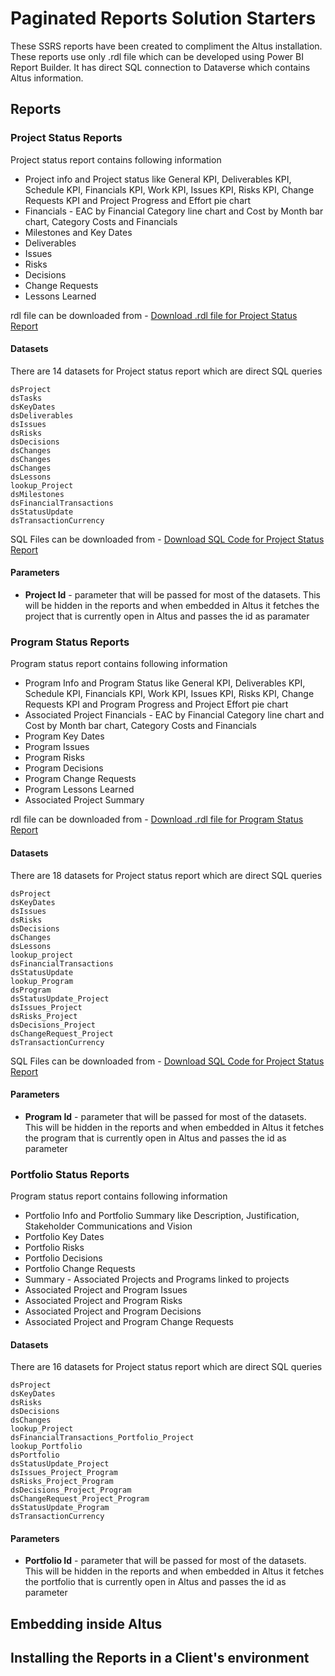 # Paginated Reports Solution Starters

These SSRS reports have been created to compliment the Altus installation.
These reports use only .rdl file which can be developed using Power BI Report Builder. It has direct SQL connection to Dataverse which contains Altus information.

## Reports

### Project Status Reports

Project status report contains following information

-  Project info and Project status like General KPI, Deliverables KPI, Schedule KPI, Financials KPI, Work KPI, Issues KPI, Risks KPI, Change Requests KPI and Project Progress and Effort pie chart
- Financials - EAC by Financial Category line chart and Cost by Month bar chart, Category Costs and Financials
- Milestones and Key Dates
- Deliverables
- Issues
- Risks
- Decisions
- Change Requests
- Lessons Learned


 rdl file can be downloaded from - [Download .rdl file for Project Status Report](./files/Project_Status_Report/Reports/Altus_Project_Status_Report.zip)

#### Datasets 
There are 14 datasets for Project status report which are direct SQL queries
    
    dsProject
    dsTasks
    dsKeyDates
    dsDeliverables
    dsIssues
    dsRisks
    dsDecisions
    dsChanges
    dsChanges
    dsChanges
    dsLessons
    lookup_Project
    dsMilestones
    dsFinancialTransactions
    dsStatusUpdate
    dsTransactionCurrency


SQL Files can be downloaded from - [Download SQL Code for Project Status Report](./files/Project_Status_Report/SQL/Project_Status_Report_Dataset_SQL_Code.zip)


#### Parameters 
- __Project Id__ - parameter that will be passed for most of the datasets. This will be hidden in the reports and when embedded in Altus it fetches the project that is currently open in Altus and passes the id as paramater


### Program Status Reports
Program status report contains following information

- Program Info and Program Status like General KPI, Deliverables KPI, Schedule KPI, Financials KPI, Work KPI, Issues KPI, Risks KPI, Change Requests KPI and Program Progress and Project Effort pie chart
- Associated Project Financials - EAC by Financial Category line chart and Cost by Month bar chart, Category Costs and Financials
- Program Key Dates
- Program Issues
- Program Risks
- Program Decisions
- Program Change Requests
- Program Lessons Learned
- Associated Project Summary

rdl file can be downloaded from - [Download .rdl file for Program Status Report](./files/Program_Status_Report/Reports/Altus_Program_Status_Report.zip)

#### Datasets   
There are 18 datasets for Project status report which are direct SQL queries

    dsProject
    dsKeyDates
    dsIssues
    dsRisks
    dsDecisions
    dsChanges
    dsLessons
    lookup_project
    dsFinancialTransactions
    dsStatusUpdate
    lookup_Program
    dsProgram
    dsStatusUpdate_Project
    dsIssues_Project
    dsRisks_Project
    dsDecisions_Project
    dsChangeRequest_Project
    dsTransactionCurrency

SQL Files can be downloaded from - [Download SQL Code for Project Status Report](./files/Program_Status_Report/SQL/Program_Status_Report_Dataset_SQL_Code.zip)

#### Parameters 

- __Program Id__ - parameter that will be passed for most of the datasets. This will be hidden in the reports and when embedded in Altus it fetches the program that is currently open in Altus and passes the id as parameter


### Portfolio Status Reports

Program status report contains following information

- Portfolio Info and Portfolio Summary like Description, Justification, Stakeholder Communications and Vision
- Portfolio Key Dates
- Portfolio Risks
- Portfolio Decisions
- Portfolio Change Requests
- Summary - Associated Projects and Programs linked to projects
- Associated Project and Program Issues
- Associated Project and Program Risks
- Associated Project and Program Decisions
- Associated Project and Program Change Requests

#### Datasets 

There are 16 datasets for Project status report which are direct SQL queries

    dsProject
    dsKeyDates
    dsRisks
    dsDecisions
    dsChanges
    lookup_Project
    dsFinancialTransactions_Portfolio_Project
    lookup_Portfolio
    dsPortfolio
    dsStatusUpdate_Project
    dsIssues_Project_Program
    dsRisks_Project_Program
    dsDecisions_Project_Program
    dsChangeRequest_Project_Program
    dsStatusUpdate_Program
    dsTransactionCurrency

#### Parameters 

- __Portfolio Id__ - parameter that will be passed for most of the datasets. This will be hidden in the reports and when embedded in Altus it fetches the portfolio that is currently open in Altus and passes the id as parameter

## Embedding inside Altus

## Installing the Reports in a Client's environment

